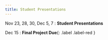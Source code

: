```yaml
---
title: Student Presentations
---
```


Nov 23, 28, 30, Dec 5, 7
: **Student Presentations**

Dec 15
: **Final Project Due**{: .label .label-red }

